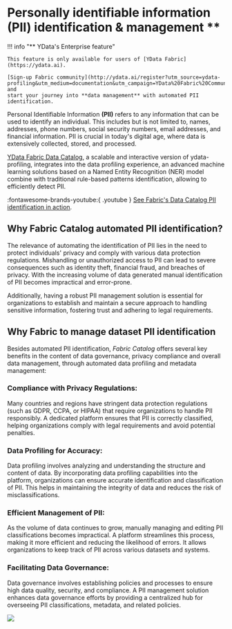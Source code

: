 # Personally identifiable information (PII) identification & management **

!!! info "** YData's Enterprise feature"
    
    This feature is only available for users of [YData Fabric](https://ydata.ai).

    [Sign-up Fabric community](http://ydata.ai/register?utm_source=ydata-profiling&utm_medium=documentation&utm_campaign=YData%20Fabric%20Community) and
    start your journey into **data management** with automated PII identification.

Personal Identifiable Information **(PII)** refers to any information that can be used to identify an individual.
This includes but is not limited to, names, addresses, phone numbers, social security numbers, email addresses, 
and financial information. PII is crucial in today's digital age, where data is extensively collected, stored, 
and processed.

[YData Fabric Data Catalog](https://ydata.ai/products/data_catalog), a scalable and interactive version of ydata-profiling, 
integrates into the data profiling experience, an advanced machine learning solutions based on a Named Entity Recognition (NER) model
combine with traditional rule-based patterns identification, allowing to efficiently detect PII. 

:fontawesome-brands-youtube:{ .youtube }
<a href="https://www.youtube.com/clip/UgkxBntXvAvCQ6I39Cp2KZRD4Ug9-NPzG1o1"><u>See Fabric's Data Catalog PII identification in action</u></a>.

## Why Fabric Catalog automated PII identification?

The relevance of automating the identification of PII lies in the need to protect individuals' privacy and comply
with various data protection regulations. Mishandling or unauthorized access to PII can lead to severe consequences
such as identity theft, financial fraud, and breaches of privacy. With the increasing volume of data generated manual
identification of PII becomes impractical and error-prone.

Additionally, having a robust PII management solution is essential for organizations to establish and maintain 
a secure approach to handling sensitive information, fostering trust and adhering to legal requirements.

## Why Fabric to manage dataset PII identification

Besides automated PII identification, *Fabric Catalog* offers several key benefits in the content of data governance,
privacy compliance and overall data management, through automated data profiling and metadata management:

### Compliance with Privacy Regulations:
Many countries and regions have stringent data protection regulations (such as GDPR, CCPA, or HIPAA) 
that require organizations to handle PII responsibly. A dedicated platform ensures that PII is correctly classified, 
helping organizations comply with legal requirements and avoid potential penalties.

### Data Profiling for Accuracy:

Data profiling involves analyzing and understanding the structure and content of data. By incorporating data profiling
capabilities into the platform, organizations can ensure accurate identification and classification of PII.
This helps in maintaining the integrity of data and reduces the risk of misclassifications.

### Efficient Management of PII:
As the volume of data continues to grow, manually managing and editing PII classifications becomes impractical. 
A platform streamlines this process, making it more efficient and reducing the likelihood of errors. 
It allows organizations to keep track of PII across various datasets and systems.

### Facilitating Data Governance:

Data governance involves establishing policies and processes to ensure high data quality, security, and compliance. 
A PII management solution enhances data governance efforts by providing a centralized hub for overseeing PII classifications,
metadata, and related policies.

<img referrerpolicy="no-referrer-when-downgrade" src="https://static.scarf.sh/a.png?x-pxid=2d9fcb48-0fa6-43d8-a0ba-fdad344050fd" />
